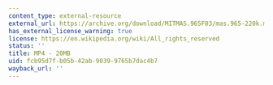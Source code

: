 ```yaml
---
content_type: external-resource
external_url: https://archive.org/download/MITMAS.965F03/mas.965-220k.mp4
has_external_license_warning: true
license: https://en.wikipedia.org/wiki/All_rights_reserved
status: ''
title: MP4 - 20MB
uid: fcb95d7f-b05b-42ab-9039-9765b7dac4b7
wayback_url: ''
---
```

